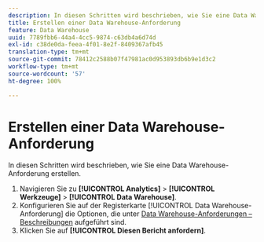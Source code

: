 ```yaml
---
description: In diesen Schritten wird beschrieben, wie Sie eine Data Warehouse-Anforderung erstellen.
title: Erstellen einer Data Warehouse-Anforderung
feature: Data Warehouse
uuid: 7789fbb6-44a4-4cc5-9874-c63db4a6d74d
exl-id: c38de0da-feea-4f01-8e2f-8409367afb45
translation-type: tm+mt
source-git-commit: 78412c2588b07f47981ac0d953893db6b9e1d3c2
workflow-type: tm+mt
source-wordcount: '57'
ht-degree: 100%

---
```


# Erstellen einer Data Warehouse-Anforderung

In diesen Schritten wird beschrieben, wie Sie eine Data Warehouse-Anforderung erstellen.

1. Navigieren Sie zu **[!UICONTROL Analytics]** > **[!UICONTROL Werkzeuge]** > **[!UICONTROL Data Warehouse]**.
1. Konfigurieren Sie auf der Registerkarte [!UICONTROL Data Warehouse-Anforderung] die Optionen, die unter [Data Warehouse-Anforderungen – Beschreibungen](/help/export/data-warehouse/data-warehouse.md#section_F21C78ED36884C389C852E876AF5CDE8) aufgeführt sind.
1. Klicken Sie auf **[!UICONTROL Diesen Bericht anfordern]**.
